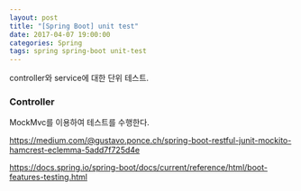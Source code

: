 ```yaml
---
layout: post
title: "[Spring Boot] unit test"
date: 2017-04-07 19:00:00
categories: Spring
tags: spring spring-boot unit-test
---
```


controller와 service에 대한 단위 테스트.

### Controller
MockMvc를 이용하여 테스트를 수행한다.



https://medium.com/@gustavo.ponce.ch/spring-boot-restful-junit-mockito-hamcrest-eclemma-5add7f725d4e

https://docs.spring.io/spring-boot/docs/current/reference/html/boot-features-testing.html